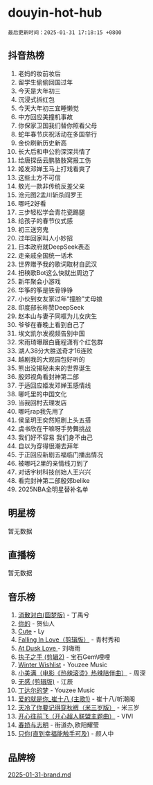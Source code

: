 # douyin-hot-hub

`最后更新时间：2025-01-31 17:18:15 +0800`

## 抖音热榜

1. 老妈的妆前妆后
1. 留学生偷偷回国过年
1. 今天是大年初三
1. 沉浸式拆红包
1. 今天大年初三宜睡懒觉
1. 中方回应美撞机事故
1. 你保家卫国我们替你照看父母
1. 蛇年春节庆祝活动在多国举行
1. 金价刷新历史新高
1. 长大后和申公豹深深共情了
1. 给唐探岳云鹏胳肢窝报工伤
1. 姬发邓婵玉马上打戏看爽了
1. 这些土方不可信
1. 敖光一款非传统反差父亲
1. 沧元图2孟川斩杀阎罗王
1. 哪吒2好看
1. 三步轻松学会青花瓷踢腿
1. 给孩子的春节仪式感
1. 初三送穷鬼
1. 过年回家叫人小妙招
1. 日本政府就DeepSeek表态
1. 走亲戚全国统一话术
1. 世界赠予我的歌词取材自武汉
1. 扭秧歌Bot这么快就出周边了
1. 新年聚会小游戏
1. 华筝的筝是铁骨铮铮
1. 小伙到女友家过年“撞脸”丈母娘
1. 印度部长称赞DeepSeek
1. 赵本山与妻子同框为儿女庆生
1. 爷爷在春晚上看到自己了
1. 埃文凯尔发视频告别中国
1. 宋雨琦曝跟白鹿程潇有个红包群
1. 湖人38分大胜送奇才16连败
1. 越剧我的大观园包好听的
1. 熊出没揭秘未来的世界诞生
1. 殷郊视角看封神第二部
1. 于适回应姬发邓婵玉感情线
1. 哪吒里的中国文化
1. 当我回村去理发店
1. 哪吒rap我先用了
1. 侯呈玥王奕然短剧上头五搭
1. 虞书欣在干嘛呀手势舞挑战
1. 我们好不容易 我们身不由己
1. 自以为穿得很潮去拜年
1. 于正回应新剧五福临门播出情况
1. 被哪吒2里的亲情线刀到了
1. 对话宇树科技创始人王兴兴
1. 看完封神第二部殷郊belike
1. 2025NBA全明星替补名单

## 明星榜

暂无数据

## 直播榜

暂无数据

## 音乐榜

1. [消散对白(圆梦版)](https://sf6-cdn-tos.douyinstatic.com/obj/tos-cn-ve-2774/og4jB5I5IizzoZVAAAzWgBMAsMDWoArfwBOiFs) - 丁禹兮
1. [你的](https://sf5-hl-cdn-tos.douyinstatic.com/obj/tos-cn-ve-2774/oYuIeKf42jB7sEV6B2upMdpYAgfrQWj0FeRegh) - 贺仙人
1. [Cute](https://sf5-hl-cdn-tos.douyinstatic.com/obj/tos-cn-ve-2774/o4IbIzHWKAAB4wsS5qMBRiiAlEBGTpQRNfFvuo) - Ly
1. [Falling In Love（剪辑版）](https://sf5-hl-cdn-tos.douyinstatic.com/obj/tos-cn-ve-2774/o8ajpA8zzgBPahbBIO8AcKGBLJezFCRd1wfP9f) - 青村秀和
1. [ At Dusk  Love ](https://sf5-hl-cdn-tos.douyinstatic.com/obj/tos-cn-ve-2774/o8CrpCf5CaYgI4ZrtQgMQAFEfuGqNnRSDQAPBc) - 刘嗨雨
1. [执子之手 (剪辑2)](https://sf5-hl-cdn-tos.douyinstatic.com/obj/tos-cn-ve-2774/oUoZLQjCc31XzqsBnBQUNgeKtYPBcgbFDwtfcu) - 宝石Gem\哩哩
1. [Winter Wishlist](https://sf5-hl-cdn-tos.douyinstatic.com/obj/tos-cn-ve-2774/oIIgUOeamCFCVAzxN6MFRLIBlLGpUqQxeeHrLE) - Youzee Music
1. [小美满（电影《热辣滚烫》热辣陪伴曲）](https://sf5-hl-cdn-tos.douyinstatic.com/obj/tos-cn-ve-2774/o0GAn2lSgfZIDUgtevCGDQYnFg4CwnrBaxbTZL) - 周深
1. [无感 (剪辑版)](https://sf5-hl-cdn-tos.douyinstatic.com/obj/tos-cn-ve-2774/o0eIsUzJBDlQaQFC5OFlgbMEZC1TFYBftOBn6p) - 江辰
1. [丁达尔的梦](https://sf5-hl-cdn-tos.douyinstatic.com/obj/tos-cn-ve-2774/oMU3WirUZBVQkAC9ccG5P2IQirziZM2RTInUY) - Youzee Music
1. [爱的就是你_崔十八 (主歌1)](https://sf5-hl-cdn-tos.douyinstatic.com/obj/tos-cn-ve-2774/oI5BO5DhFZ6UTcNCnZaOCBLtZ7WIMQGfgnXf5E) - 崔十八/听潮阁
1. [天冷了你要记得穿秋裤（米三岁版）](https://sf5-hl-cdn-tos.douyinstatic.com/obj/tos-cn-ve-2774/oQlIwVIDWiZ6BQilAorS7MA0AgCkQDvcZAdm1) - 米三岁
1. [开心往前飞（开心超人联盟主题曲）](https://sf5-hl-cdn-tos.douyinstatic.com/obj/tos-cn-ve-2774/9d8fb7c82cf1421fb93a9fe925275e0a) - VIVI
1. [春娇与志明](https://sf5-hl-cdn-tos.douyinstatic.com/obj/tos-cn-ve-2774/e530d8fceb7044b39707d7f9ff54add1) - 街道办,欧阳耀莹
1. [只你(直到幸福能触手可及)](https://sf5-hl-cdn-tos.douyinstatic.com/obj/tos-cn-ve-2774/o0lBkRDzFTeaVSUz3ZZSCBVtZ5DIMQGfgmEAuE) - 颜人中

## 品牌榜

[2025-01-31-brand.md](2025-01-31-brand.md)
